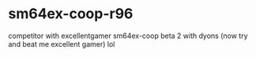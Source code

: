# sm64ex-coop-r96
competitor with excellentgamer sm64ex-coop beta 2 with dyons (now try and beat me excellent gamer) lol
